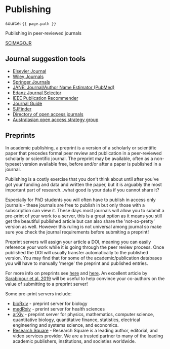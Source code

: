 # Publishing

source: `{{ page.path }}`


<span class="badge badge-info">Publishing in peer-reviewed journals</span>

[SCIMAGOJR](https://www.scimagojr.com/)

## Journal suggestion tools

* [Elsevier Journal](https://journalfinder-elsevier-com.libproxy.murdoch.edu.au/)
* [Wiley Journals](https://journalfinder.wiley.com/search?type=match)
* [Springer Journals](https://journalsuggester-springer-com.libproxy.murdoch.edu.au/)
* [JANE: Journal/Author Name Estimator (PubMed)](https://journalsuggester-springer-com.libproxy.murdoch.edu.au/)
* [Edanz Journal Selector](https://www.edanzediting.com/journal-selector)
* [IEEE Publication Recommender](http://publication-recommender.ieee.org/home)
* [Journal Guide](https://www.journalguide.com/journals/search)
* [SJFinder](http://www.sjfinder.com/journals/home)
* [Directory of open access journals](https://www.doaj.org/)
* [Australasian open access strategy group](https://aoasg.org.au/)

## Preprints

In academic publishing, a preprint is a version of a scholarly or scientific paper that precedes formal peer review and publication in a peer-reviewed scholarly or scientific journal. The preprint may be available, often as a non-typeset version available free, before and/or after a paper is published in a journal.

Publishing is a costly exercise that you don't think about until after you've got your funding and data and written the paper, but it is arguably the most important part of research...what good is your data if you cannot share it?

Especially for PhD students you will often have to publish in access only journals - these journals are free to publish in but only those with a subscription can view it. These days most journals will allow you to submit a pre-print of your work to a server, this is a great option as it means you still get the beautiful published article but can also share the 'not-so-pretty' version as well. However this ruling is not universal among journal so make sure you check the journal requirements before submiting a preprint!

Preprint servers will assign your article a DOI, meaning you can easily reference your work while it is going through the peer review process. Once published the DOI will usually transfer automatically to the published version. You may find that for some of the academic/publication databases you will have to manually 'merge' the preprint and published entries.

For more info on preprints see [here](https://www.aje.com/arc/benefits-of-preprints-for-researchers/) and [here](https://www.letpub.com/author_education_What_are_preprint_servers_and_what_is_their_role_in_scholarly_publishing).
An excellent article by [Sarabipour et al. 2019](https://doi.org/10.1371/journal.pbio.3000151) will be useful to help convince your co-authors on the value of submitting to a preprint server!

Some pre-print servers include:

* [bioRxiv](https://www.biorxiv.org/) - preprint server for biology
* [medRxiv](https://submit.medrxiv.org/) - prerint server for health sciences
* [arXiv](https://arxiv.org/) - preprint server for physics, mathematics, computer science, quantitative biology, quantitative finance, statistics, electrical engineering and systems science, and economics.
* [Research Square](https://www.researchsquare.com/) - Research Square is a leading author, editorial, and video services provider. We are a trusted partner to many of the leading academic publishers, institutions, and societies worldwide.


